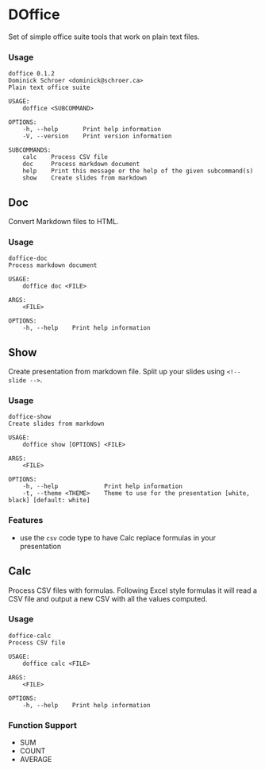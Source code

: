 # DOffice

Set of simple office suite tools that work on plain text files. 

### Usage

```
doffice 0.1.2
Dominick Schroer <dominick@schroer.ca>
Plain text office suite

USAGE:
    doffice <SUBCOMMAND>

OPTIONS:
    -h, --help       Print help information
    -V, --version    Print version information

SUBCOMMANDS:
    calc    Process CSV file
    doc     Process markdown document
    help    Print this message or the help of the given subcommand(s)
    show    Create slides from markdown
```

## Doc

Convert Markdown files to HTML.

### Usage

```
doffice-doc 
Process markdown document

USAGE:
    doffice doc <FILE>

ARGS:
    <FILE>    

OPTIONS:
    -h, --help    Print help information
```

## Show

Create presentation from markdown file. Split up your slides using `<!-- slide -->`.

### Usage

```
doffice-show 
Create slides from markdown

USAGE:
    doffice show [OPTIONS] <FILE>

ARGS:
    <FILE>    

OPTIONS:
    -h, --help             Print help information
    -t, --theme <THEME>    Theme to use for the presentation [white, black] [default: white]
```

### Features

- use the `csv` code type to have Calc replace formulas in your presentation

## Calc

Process CSV files with formulas. Following Excel style formulas it will read a CSV file and output a new CSV with all the values computed.

### Usage

```
doffice-calc 
Process CSV file

USAGE:
    doffice calc <FILE>

ARGS:
    <FILE>    

OPTIONS:
    -h, --help    Print help information
```

### Function Support
- SUM
- COUNT
- AVERAGE
